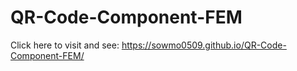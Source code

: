 # QR-Code-Component-FEM
Click here to visit and see: https://sowmo0509.github.io/QR-Code-Component-FEM/
